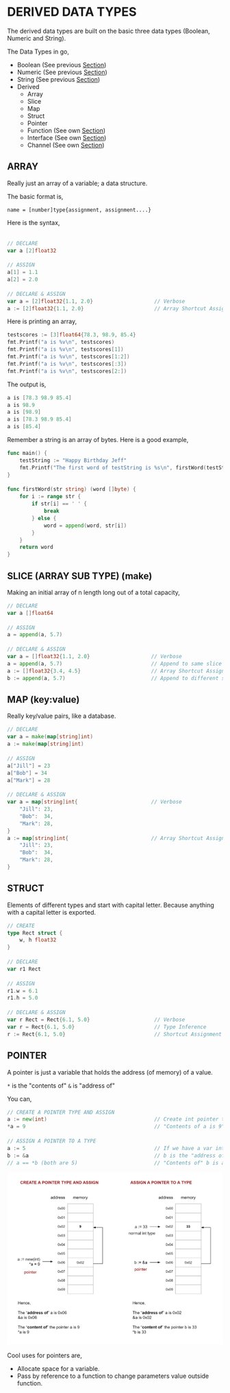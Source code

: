 # DERIVED DATA TYPES

The derived data types are built on the basic three data types
(Boolean, Numeric and String).

The Data Types in go,

* Boolean (See previous [Section](https://github.com/JeffDeCola/my-cheat-sheets/tree/master/development/languages/go-cheat-sheet/data-types.md))
* Numeric (See previous [Section](https://github.com/JeffDeCola/my-cheat-sheets/tree/master/development/languages/go-cheat-sheet/data-types.md))
* String (See previous [Section](https://github.com/JeffDeCola/my-cheat-sheets/tree/master/development/languages/go-cheat-sheet/data-types.md))
* Derived
  * Array
  * Slice
  * Map
  * Struct
  * Pointer
  * Function (See own [Section](https://github.com/JeffDeCola/my-cheat-sheets/tree/master/development/languages/go-cheat-sheet/functions.md))
  * Interface (See own [Section](https://github.com/JeffDeCola/my-cheat-sheets/tree/master/development/languages/go-cheat-sheet/interfaces.md))
  * Channel (See own [Section](https://github.com/JeffDeCola/my-cheat-sheets/tree/master/development/languages/go-cheat-sheet/concurrency-channels.md))

## ARRAY

Really just an array of a variable; a data structure.

The basic format is,

```
name = [number]type{assignment, assignment....}
```

Here is the syntax,

```go

// DECLARE
var a [2]float32

// ASSIGN
a[1] = 1.1
a[2] = 2.0

// DECLARE & ASSIGN
var a = [2]float32{1.1, 2.0}                    // Verbose
a := [2]float32{1.1, 2.0}                       // Array Shortcut Assignment
```

Here is printing an array,

```go
testscores := [3]float64{78.3, 98.9, 85.4}
fmt.Printf("a is %v\n", testscores)
fmt.Printf("a is %v\n", testscores[1])
fmt.Printf("a is %v\n", testscores[1:2])
fmt.Printf("a is %v\n", testscores[:3])
fmt.Printf("a is %v\n", testscores[2:])
```

The output is,

```go
a is [78.3 98.9 85.4]
a is 98.9
a is [98.9]
a is [78.3 98.9 85.4]
a is [85.4]
```

Remember a string is an array of bytes. Here is a good example,

```go
func main() {
    testString := "Happy Birthday Jeff"
    fmt.Printf("The first word of testString is %s\n", firstWord(testString))
}

func firstWord(str string) (word []byte) {
    for i := range str {
        if str[i] == ' ' {
            break
        } else {
            word = append(word, str[i])
        }
    }
    return word
}
```

## SLICE (ARRAY SUB TYPE) (make)

Making an initial array of n length long out of a
total capacity,

```go
// DECLARE
var a []float64

// ASSIGN
a = append(a, 5.7)

// DECLARE & ASSIGN
var a = []float32{1.1, 2.0}                    // Verbose
a = append(a, 5.7)                             // Append to same slice
a := []float32{3.4, 4.5}                       // Array Shortcut Assignment
b := append(a, 5.7)                            // Append to different slice
```

## MAP (key:value)

Really key/value pairs, like a database.

```go
// DECLARE
var a = make(map[string]int)
a := make(map[string]int)

// ASSIGN
a["Jill"] = 23
a["Bob"] = 34
a["Mark"] = 28

// DECLARE & ASSIGN
var a = map[string]int{                        // Verbose
    "Jill": 23,
    "Bob":  34,
    "Mark": 28,
}
a := map[string]int{                           // Array Shortcut Assignment
    "Jill": 23,
    "Bob":  34,
    "Mark": 28,
}
```

## STRUCT

Elements of different types and start
with capital letter.  Because
anything with a capital letter is exported.

```go
// CREATE
type Rect struct {
    w, h float32
}

// DECLARE
var r1 Rect

// ASSIGN
r1.w = 6.1
r1.h = 5.0

// DECLARE & ASSIGN
var r Rect = Rect{6.1, 5.0}                     // Verbose
var r = Rect{6.1, 5.0}                          // Type Inference
r := Rect{6.1, 5.0}                             // Shortcut Assignment
```

## POINTER

A pointer is just a variable that holds the address (of memory)
of a value.

`*` is the "contents of"
`&` is "address of"

You can,

```go
// CREATE A POINTER TYPE AND ASSIGN
a := new(int)                                   // Create int pointer type
*a = 9                                          // "Contents of a is 9"

// ASSIGN A POINTER TO A TYPE
a := 5                                          // If we have a var int 5
b := &a                                         // b is the "address of" a
// a == *b (both are 5)                         // "Contents of" b is a
```

![IMAGE - go pointers - IMAGE](../../../docs/pics/go-pointers.jpg)

Cool uses for pointers are,

* Allocate space for a variable.
* Pass by reference to a function to change parameters value outside function.
